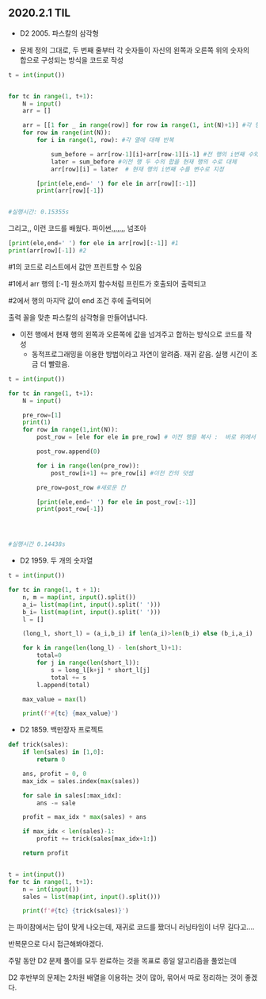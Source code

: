 
## 2020.2.1 TIL


- D2 2005. 파스칼의 삼각형



- 문제 정의 그대로, 두 번째 줄부터 각 숫자들이 자신의 왼쪽과 오른쪽 위의 숫자의 합으로 구성되는 방식을 코드로 작성

  

```python
t = int(input())


for tc in range(1, t+1):
    N = input()
    arr = []

    arr = [[1 for _ in range(row)] for row in range(1, int(N)+1)] #각 행을 1로 채움
    for row in range(int(N)):
        for i in range(1, row): #각 열에 대해 반복

            sum_before = arr[row-1][i]+arr[row-1][i-1] #전 행의 i번째 수와 그 전 수의 합을 변수로 지정
            later = sum_before #이전 행 두 수의 합을 현재 행의 수로 대체
            arr[row][i] = later  # 현재 행의 i번째 수를 변수로 지정

        [print(ele,end=' ') for ele in arr[row][:-1]]
        print(arr[row][-1])


#실행시간: 0.15355s
```





그리고,, 이런 코드를 배웠다. 파이썬,,,,,,, 넘조아



```python
[print(ele,end=' ') for ele in arr[row][:-1]] #1
print(arr[row][-1]) #2
```


#1의 코드로 리스트에서 값만 프린트할 수 있음

#1에서 arr 행의 [:-1] 원소까지 함수처럼 프린트가 호출되어 출력되고

#2에서 행의 마지막 값이 end 조건 후에 출력되어

출력 꼴을 맞춘 파스칼의 삼각형을 만들어냅니다.




- 이전 행에서 현재 행의 왼쪽과 오른쪽에 값을 넘겨주고 합하는 방식으로 코드를 작성
  - 동적프로그래밍을 이용한 방법이라고 자연이 알려줌. 재귀 같음. 실행 시간이 조금 더 빨랐음.



```python
t = int(input())

for tc in range(1, t+1):
    N = input()

    pre_row=[1]
    print(1)
    for row in range(1,int(N)):
        post_row = [ele for ele in pre_row] # 이전 행을 복사 :  바로 위에서 덧셈

        post_row.append(0)

        for i in range(len(pre_row)):
            post_row[i+1] += pre_row[i] #이전 칸의 덧셈

        pre_row=post_row #새로운 칸

        [print(ele,end=' ') for ele in post_row[:-1]]
        print(post_row[-1])




#실행시간 0.14438s
```












- D2 1959. 두 개의 숫자열



```python
t = int(input())

for tc in range(1, t + 1):
    n, m = map(int, input().split())
    a_i= list(map(int, input().split(' ')))
    b_i= list(map(int, input().split(' ')))
    l = []

    (long_l, short_l) = (a_i,b_i) if len(a_i)>len(b_i) else (b_i,a_i)

    for k in range(len(long_l) - len(short_l)+1):
        total=0
        for j in range(len(short_l)):
            s = long_l[k+j] * short_l[j]
            total += s
        l.append(total)

    max_value = max(l)

    print(f'#{tc} {max_value}')
```









- D2 1859. 백만장자 프로젝트



```python
def trick(sales):
    if len(sales) in [1,0]:
        return 0

    ans, profit = 0, 0
    max_idx = sales.index(max(sales))

    for sale in sales[:max_idx]:
        ans -= sale

    profit = max_idx * max(sales) + ans

    if max_idx < len(sales)-1:
        profit += trick(sales[max_idx+1:])

    return profit


t = int(input())
for tc in range(1, t+1):
    n = int(input())
    sales = list(map(int, input().split()))

    print(f'#{tc} {trick(sales)}')
```



는 파이참에서는 답이 맞게 나오는데, 재귀로 코드를 짰더니 러닝타임이 너무 길다고....

반복문으로 다시 접근해봐야겠다.









주말 동안 D2 문제 풀이를 모두 완료하는 것을 목표로 종일 알고리즘을 풀었는데

D2 후반부의 문제는 2차원 배열을 이용하는 것이 많아, 묶어서 따로 정리하는 것이 좋겠다.



